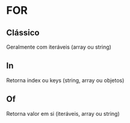 # FOR

## Clássico

Geralmente com iteráveis (array ou string)

## In

Retorna index ou keys (string, array ou objetos)

## Of

Retorna valor em si (iteráveis, array ou string)
